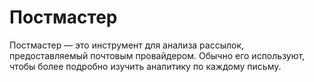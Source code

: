 # Постмастер

Постмастер —  это инструмент для анализа рассылок, предоставляемый почтовым провайдером. Обычно его используют, чтобы более подробно изучить аналитику по каждому письму.